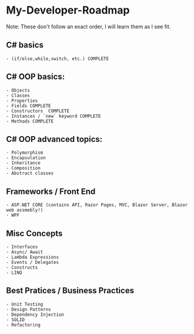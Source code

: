 # My-Developer-Roadmap

Note: These don't follow an exact order, I will learn them as I see fit.

## C# basics 
    - (if/else,while,switch, etc.) COMPLETE

## C# OOP basics: 
    - Objects
    - Classes
    - Properties
    - Fields COMPLETE
    - Constructors  COMPLETE
    - Instances / `new` keyword COMPLETE
    - Methods COMPLETE

## C# OOP advanced topics: 
    - Polymorphism
    - Encapsulation
    - Inheritance
    - Composition
    - Abstract classes


## Frameworks / Front End
    - ASP.NET CORE (contains API, Razor Pages, MVC, Blazor Server, Blazor web assmebly!)
    - WPF

## Misc Concepts 
    - Interfaces
    - Async/ Await
    - Lambda Expressions
    - Events / Delegates
    - Constructs
    - LINQ


## Best Pratices / Business Practices 
    - Unit Testing
    - Design Patterns
    - Dependency Injection
    - SOLID 
    - Refactoring
